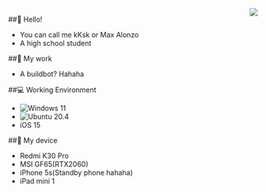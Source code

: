 <img align="right" src="https://github-readme-stats.vercel.app/api?username=Zj031210&include_all_commits=true&show_icons=true&hide_title=tru&hide_border=true" />

##👋 Hello!
- You can call me kKsk or Max Alonzo
- A high school student

##📁 My work
- A buildbot? Hahaha

##💻 Working Environment
- ![Windows 11](https://img.shields.io/badge/Windows%2011-00adef?style=flat-square&logo=windows&logoColor=ffffff)
- ![Ubuntu 20.4](https://img.shields.io/badge/Ubuntu%2021%2e04-dd4814?style=flat-square&logo=ubuntu&logoColor=ffffff)
- iOS 15

##📱 My device
- Redmi K30 Pro
- MSI GF65(RTX2060)
- iPhone 5s(Standby phone hahaha)
- iPad mini 1

